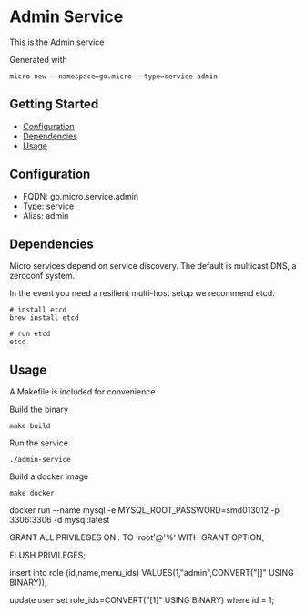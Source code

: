 # Admin Service

This is the Admin service

Generated with

```
micro new --namespace=go.micro --type=service admin
```

## Getting Started

- [Configuration](#configuration)
- [Dependencies](#dependencies)
- [Usage](#usage)

## Configuration

- FQDN: go.micro.service.admin
- Type: service
- Alias: admin

## Dependencies

Micro services depend on service discovery. The default is multicast DNS, a zeroconf system.

In the event you need a resilient multi-host setup we recommend etcd.

```
# install etcd
brew install etcd

# run etcd
etcd
```

## Usage

A Makefile is included for convenience

Build the binary

```
make build
```

Run the service
```
./admin-service
```

Build a docker image
```
make docker
```
docker run --name mysql -e MYSQL_ROOT_PASSWORD=smd013012 -p 3306:3306 -d mysql:latest

GRANT ALL PRIVILEGES ON *.* TO 'root'@'%'  WITH GRANT OPTION;

FLUSH PRIVILEGES;



insert into role (id,name,menu_ids) VALUES(1,"admin",CONVERT("[]" USING BINARY));

update `user` set role_ids=CONVERT("[1]" USING BINARY) where id = 1;

